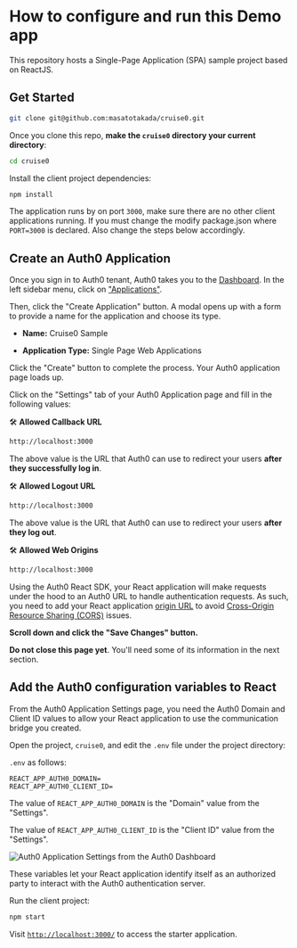 # How to configure and run this Demo app

This repository hosts a Single-Page Application (SPA) sample project based on ReactJS.

## Get Started

```bash
git clone git@github.com:masatotakada/cruise0.git
```

Once you clone this repo, **make the `cruise0` directory your current directory**:

```bash
cd cruise0
```

Install the client project dependencies:

```bash
npm install
```

The application runs by on port `3000`, make sure there are no other client applications running.
If you must change the modify package.json where `PORT=3000` is declared.
Also change the steps below accordingly.

## Create an Auth0 Application

Once you sign in to Auth0 tenant, Auth0 takes you to the [Dashboard](https://manage.auth0.com/). In the left sidebar menu, click on ["Applications"](https://manage.auth0.com/#/applications).

Then, click the "Create Application" button. A modal opens up with a form to provide a name for the application and choose its type.

- **Name:** Cruise0 Sample

- **Application Type:** Single Page Web Applications

Click the "Create" button to complete the process. Your Auth0 application page loads up.

Click on the "Settings" tab of your Auth0 Application page and fill in the following values:

🛠 **Allowed Callback URL**

```bash
http://localhost:3000
```

The above value is the URL that Auth0 can use to redirect your users **after they successfully log in**.

🛠 **Allowed Logout URL**

```bash
http://localhost:3000
```

The above value is the URL that Auth0 can use to redirect your users **after they log out**.

🛠 **Allowed Web Origins**

```bash
http://localhost:3000
```

Using the Auth0 React SDK, your React application will make requests under the hood to an Auth0 URL to handle authentication requests. As such, you need to add your React application [origin URL](https://developer.mozilla.org/en-US/docs/Web/HTTP/Headers/Origin) to avoid [Cross-Origin Resource Sharing (CORS)](https://auth0.com/blog/cors-tutorial-a-guide-to-cross-origin-resource-sharing/) issues.

**Scroll down and click the "Save Changes" button.**

**Do not close this page yet**. You'll need some of its information in the next section.

## Add the Auth0 configuration variables to React

From the Auth0 Application Settings page, you need the Auth0 Domain and Client ID values to allow your React application to use the communication bridge you created.

Open the project, `cruise0`, and edit the `.env` file under the project directory:

`.env` as follows:

```
REACT_APP_AUTH0_DOMAIN=
REACT_APP_AUTH0_CLIENT_ID=
```

The value of `REACT_APP_AUTH0_DOMAIN` is the "Domain" value from the "Settings".

The value of `REACT_APP_AUTH0_CLIENT_ID` is the "Client ID" value from the "Settings".

![Auth0 Application Settings from the Auth0 Dashboard](https://cdn.auth0.com/blog/complete-guide-to-react-authentication-with-auth0/auth0-application-settings-for-react-sdk.png)

These variables let your React application identify itself as an authorized party to interact with the Auth0 authentication server.

Run the client project:

```bash
npm start
```

Visit [`http://localhost:3000/`](http://localhost:3000/) to access the starter application.
